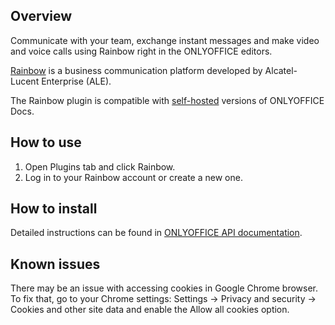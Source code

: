 ## Overview

Communicate with your team, exchange instant messages and make video and voice calls using Rainbow right in the ONLYOFFICE editors. 

[Rainbow](https://www.al-enterprise.com/en) is a business communication platform developed by Alcatel-Lucent Enterprise (ALE).

The Rainbow plugin is compatible with [self-hosted](https://github.com/ONLYOFFICE/DocumentServer) versions of ONLYOFFICE Docs. 

## How to use

1. Open Plugins tab and click Rainbow.
2. Log in to your Rainbow account or create a new one.

## How to install

Detailed instructions can be found in [ONLYOFFICE API documentation](https://api.onlyoffice.com/plugin/installation).

## Known issues

There may be an issue with accessing cookies in Google Chrome browser. To fix that, go to your Chrome settings:
Settings -> Privacy and security -> Cookies and other site data and enable the Allow all cookies option. 
